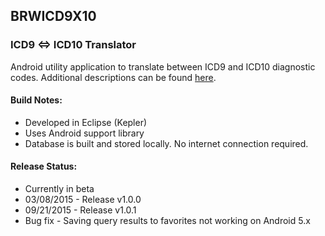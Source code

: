 ## BRWICD9X10
### ICD9 <=> ICD10 Translator

Android utility application to translate between ICD9 and ICD10 diagnostic codes.
Additional descriptions can be found [here](https://sites.google.com/site/brwsoftware/brwicd9x10).

#### Build Notes:
* Developed in Eclipse (Kepler)
* Uses Android support library
* Database is built and stored locally. No internet connection required.

#### Release Status:
* Currently in beta
* 03/08/2015 - Release v1.0.0
* 09/21/2015 - Release v1.0.1
*  Bug fix - Saving query results to favorites not working on Android 5.x